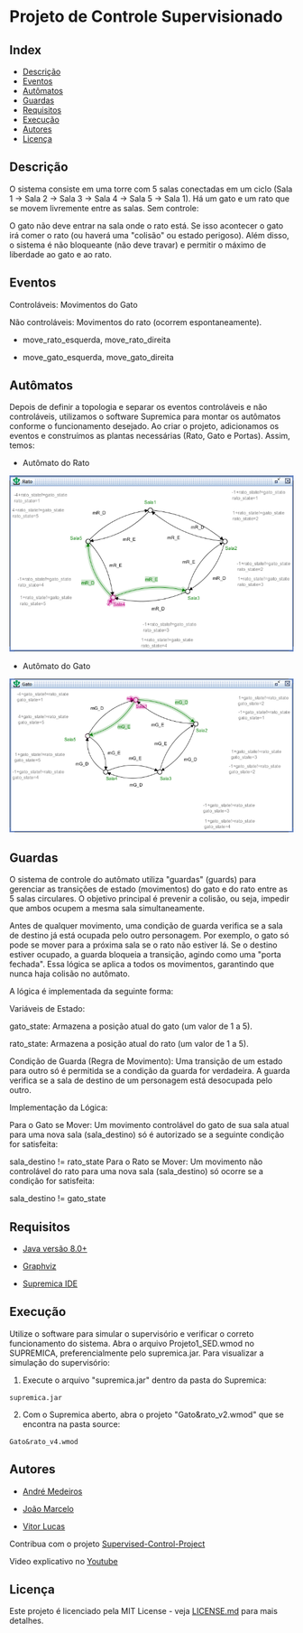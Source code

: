 # Projeto de Controle Supervisionado

## Index
- [Descrição](#Descrição)
- [Eventos](#Eventos)
- [Autômatos](#Autômatos)
- [Guardas](#Guardas)
- [Requisitos](#Requisitos)
- [Execução](#Execução)
- [Autores](#Autores)
- [Licença](#Licença)

## Descrição

O sistema consiste em uma torre com 5 salas conectadas em um ciclo (Sala 1 → Sala 2 → Sala 3 → Sala 4 → Sala 5 → Sala 1). Há um gato e um rato que se movem livremente entre as salas. Sem controle:

O gato não deve entrar na sala onde o rato está. Se isso acontecer o gato irá comer o rato (ou haverá uma "colisão" ou estado perigoso). Além disso, o sistema é não bloqueante (não deve travar) e permitir o máximo de liberdade ao gato e ao rato.

## Eventos

Controláveis: Movimentos do Gato

Não controláveis: Movimentos do rato (ocorrem espontaneamente).

- move_rato_esquerda, move_rato_direita

- move_gato_esquerda, move_gato_direita

## Autômatos

Depois de definir a topologia e separar os eventos controláveis e não controláveis, utilizamos o software Supremica para montar os autômatos conforme o funcionamento desejado. Ao criar o projeto, adicionamos os eventos e construímos as plantas necessárias (Rato, Gato e Portas). Assim, temos:

- Autômato do Rato

![](img/rato.png)

- Autômato do Gato

![](img/gato.png)

## Guardas

O sistema de controle do autômato utiliza "guardas" (guards) para gerenciar as transições de estado (movimentos) do gato e do rato entre as 5 salas circulares. O objetivo principal é prevenir a colisão, ou seja, impedir que ambos ocupem a mesma sala simultaneamente.

Antes de qualquer movimento, uma condição de guarda verifica se a sala de destino já está ocupada pelo outro personagem. Por exemplo, o gato só pode se mover para a próxima sala se o rato não estiver lá. Se o destino estiver ocupado, a guarda bloqueia a transição, agindo como uma "porta fechada". Essa lógica se aplica a todos os movimentos, garantindo que nunca haja colisão no autômato.

A lógica é implementada da seguinte forma:

Variáveis de Estado:

gato_state: Armazena a posição atual do gato (um valor de 1 a 5).

rato_state: Armazena a posição atual do rato (um valor de 1 a 5).

Condição de Guarda (Regra de Movimento):
Uma transição de um estado para outro só é permitida se a condição da guarda for verdadeira. A guarda verifica se a sala de destino de um personagem está desocupada pelo outro.

Implementação da Lógica:

Para o Gato se Mover: Um movimento controlável do gato de sua sala atual para uma nova sala (sala_destino) só é autorizado se a seguinte condição for satisfeita:

sala_destino != rato_state
Para o Rato se Mover: Um movimento não controlável do rato para uma nova sala (sala_destino) só ocorre se a condição for satisfeita:

sala_destino != gato_state

## Requisitos

- [Java versão 8.0+](https://www.java.com/pt-BR/)

- [Graphviz](https://www.graphviz.org/)

- [Supremica IDE](https://github.com/robimalik/Waters/releases/tag/v2.7.1)

## Execução

Utilize o software para simular o supervisório e verificar o correto funcionamento do sistema. Abra o arquivo Projeto1_SED.wmod no SUPREMICA, preferencialmente pelo supremica.jar. Para visualizar a simulação do supervisório:

1. Execute o arquivo "supremica.jar" dentro da pasta do Supremica:
```
supremica.jar
```

2. Com o Supremica aberto, abra o projeto "Gato&rato_v2.wmod" que se encontra na pasta source:
```
Gato&rato_v4.wmod
```

## Autores

- [André Medeiros](https://github.com/andreemedeiros)

- [João Marcelo](https://github.com/marcello-rbr)

- [Vitor Lucas](https://github.com/Vitorluca)

Contribua com o projeto [Supervised-Control-Project](https://github.com/andreemedeiros/Supervised-Control-Project/graphs/contributors)

Video explicativo no [Youtube](https://www.youtube.com/watch?v=b7xZtg6EASs)

## Licença

Este projeto é licenciado pela MIT License - veja [LICENSE.md](LICENSE.md) para mais detalhes.

